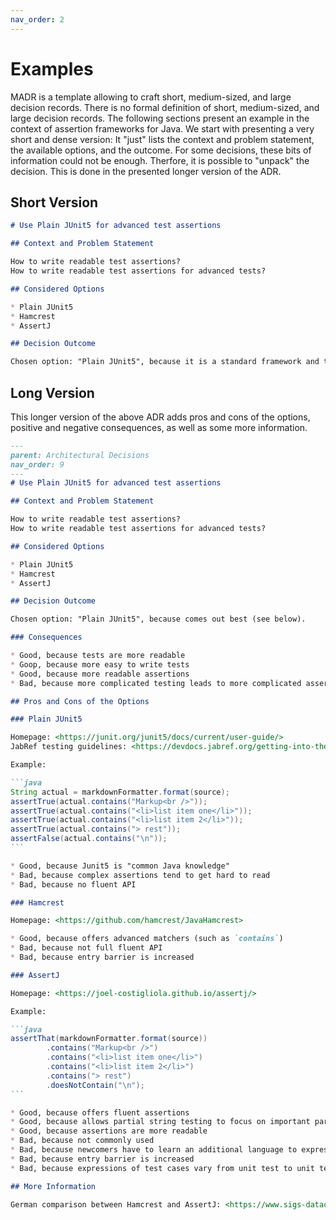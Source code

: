 ```yaml
---
nav_order: 2
---
```

# Examples

MADR is a template allowing to craft short, medium-sized, and large decision records.
There is no formal definition of short, medium-sized, and large decision records.
The following sections present an example in the context of assertion frameworks for Java.
We start with presenting a very short and dense version:
It "just" lists the context and problem statement, the available options, and the outcome.
For some decisions, these bits of information could not be enough.
Therfore, it is possible to "unpack" the decision.
This is done in the presented longer version of the ADR.

## Short Version

```markdown
# Use Plain JUnit5 for advanced test assertions

## Context and Problem Statement

How to write readable test assertions?
How to write readable test assertions for advanced tests?

## Considered Options

* Plain JUnit5
* Hamcrest
* AssertJ

## Decision Outcome

Chosen option: "Plain JUnit5", because it is a standard framework and the features of the other frameworks do not outweigh the drawbrack of adding a new dependency.
```

## Long Version

This longer version of the above ADR adds pros and cons of the options, positive and negative consequences, as well as some more information.

````markdown
---
parent: Architectural Decisions
nav_order: 9
---
# Use Plain JUnit5 for advanced test assertions

## Context and Problem Statement

How to write readable test assertions?
How to write readable test assertions for advanced tests?

## Considered Options

* Plain JUnit5
* Hamcrest
* AssertJ

## Decision Outcome

Chosen option: "Plain JUnit5", because comes out best (see below).

### Consequences

* Good, because tests are more readable
* Goop, because more easy to write tests
* Good, because more readable assertions
* Bad, because more complicated testing leads to more complicated assertions

## Pros and Cons of the Options

### Plain JUnit5

Homepage: <https://junit.org/junit5/docs/current/user-guide/>
JabRef testing guidelines: <https://devdocs.jabref.org/getting-into-the-code/code-howtos#test-cases>

Example:

```java
String actual = markdownFormatter.format(source);
assertTrue(actual.contains("Markup<br />"));
assertTrue(actual.contains("<li>list item one</li>"));
assertTrue(actual.contains("<li>list item 2</li>"));
assertTrue(actual.contains("> rest"));
assertFalse(actual.contains("\n"));
```

* Good, because Junit5 is "common Java knowledge"
* Bad, because complex assertions tend to get hard to read
* Bad, because no fluent API

### Hamcrest

Homepage: <https://github.com/hamcrest/JavaHamcrest>

* Good, because offers advanced matchers (such as `contains`)
* Bad, because not full fluent API
* Bad, because entry barrier is increased

### AssertJ

Homepage: <https://joel-costigliola.github.io/assertj/>

Example:

```java
assertThat(markdownFormatter.format(source))
        .contains("Markup<br />")
        .contains("<li>list item one</li>")
        .contains("<li>list item 2</li>")
        .contains("> rest")
        .doesNotContain("\n");
```

* Good, because offers fluent assertions
* Good, because allows partial string testing to focus on important parts
* Good, because assertions are more readable
* Bad, because not commonly used
* Bad, because newcomers have to learn an additional language to express test cases
* Bad, because entry barrier is increased
* Bad, because expressions of test cases vary from unit test to unit test

## More Information

German comparison between Hamcrest and AssertJ: <https://www.sigs-datacom.de/uploads/tx_dmjournals/philipp_JS_06_15_gRfN.pdf>.
````
